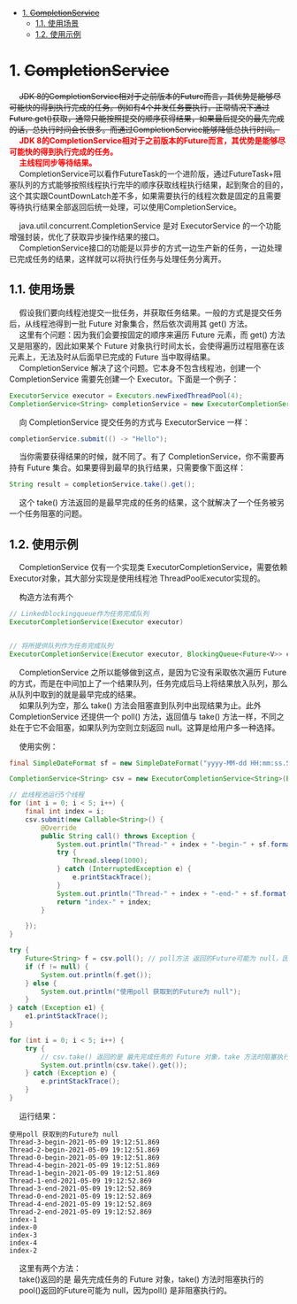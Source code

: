 
<!-- TOC -->

- [1. ~~CompletionService~~](#1-completionservice)
    - [1.1. 使用场景](#11-使用场景)
    - [1.2. 使用示例](#12-使用示例)

<!-- /TOC -->


# 1. ~~CompletionService~~  
<!-- 
https://blog.csdn.net/qq877728715/article/details/114446658
https://www.cnblogs.com/dennyzhangdd/p/7010972.html#_label2

https://blog.csdn.net/zangdaiyang1991/article/details/84333995
https://www.cnblogs.com/zhjh256/p/11829397.html


-->

<!-- 
~~
https://www.cnblogs.com/zhjh256/p/11829397.html
https://mp.weixin.qq.com/s/Eo-WR1agGETF0hE3Eaivrg

-->

&emsp; ~~JDK 8的CompletionService相对于之前版本的Future而言，其优势是能够尽可能快的得到执行完成的任务。例如有4个并发任务要执行，正常情况下通过Future.get()获取，通常只能按照提交的顺序获得结果，如果最后提交的最先完成的话，总执行时间会长很多。而通过CompletionService能够降低总执行时间。~~  
&emsp; **<font color = "red">JDK 8的CompletionService相对于之前版本的Future而言，其优势是能够尽可能快的得到执行完成的任务。</font>**  
&emsp; **<font color = "red">主线程同步等待结果。</font>**  
&emsp; CompletionService可以看作FutureTask的一个进阶版，通过FutureTask+阻塞队列的方式能够按照线程执行完毕的顺序获取线程执行结果，起到聚合的目的，这个其实跟CountDownLatch差不多，如果需要执行的线程次数是固定的且需要等待执行结果全部返回后统一处理，可以使用CompletionService。  

&emsp; java.util.concurrent.CompletionService 是对 ExecutorService 的一个功能增强封装，优化了获取异步操作结果的接口。  
&emsp; CompletionService接口的功能是以异步的方式一边生产新的任务，一边处理已完成任务的结果，这样就可以将执行任务与处理任务分离开。  

## 1.1. 使用场景
&emsp; 假设我们要向线程池提交一批任务，并获取任务结果。一般的方式是提交任务后，从线程池得到一批 Future 对象集合，然后依次调用其 get() 方法。  
&emsp; 这里有个问题：因为我们会要按固定的顺序来遍历 Future 元素，而 get() 方法又是阻塞的，因此如果某个 Future 对象执行时间太长，会使得遍历过程阻塞在该元素上，无法及时从后面早已完成的 Future 当中取得结果。  
&emsp; CompletionService 解决了这个问题。它本身不包含线程池，创建一个 CompletionService 需要先创建一个 Executor。下面是一个例子：  

```java
ExecutorService executor = Executors.newFixedThreadPool(4);
CompletionService<String> completionService = new ExecutorCompletionService<>(executor);
```

&emsp; 向 CompletionService 提交任务的方式与 ExecutorService 一样：  

```java
completionService.submit(() -> "Hello");
```

&emsp; 当你需要获得结果的时候，就不同了。有了 CompletionService，你不需要再持有 Future 集合。如果要得到最早的执行结果，只需要像下面这样：  

```java
String result = completionService.take().get();
```

&emsp; 这个 take() 方法返回的是最早完成的任务的结果，这个就解决了一个任务被另一个任务阻塞的问题。  


## 1.2. 使用示例  
&emsp; CompletionService 仅有一个实现类 ExecutorCompletionService，需要依赖Executor对象，其大部分实现是使用线程池 ThreadPoolExecutor实现的。  

&emsp; 构造方法有两个  

```java
// Linkedblockingqueue作为任务完成队列
ExecutorCompletionService(Executor executor)    


// 将所提供队列作为任务完成队列
ExecutorCompletionService(Executor executor, BlockingQueue<Future<V>> completionQueue)
```

&emsp; CompletionService 之所以能够做到这点，是因为它没有采取依次遍历 Future 的方式，而是在中间加上了一个结果队列，任务完成后马上将结果放入队列，那么从队列中取到的就是最早完成的结果。  
&emsp; 如果队列为空，那么 take() 方法会阻塞直到队列中出现结果为止。此外 CompletionService 还提供一个 poll() 方法，返回值与 take() 方法一样，不同之处在于它不会阻塞，如果队列为空则立刻返回 null。这算是给用户多一种选择。   

&emsp; 使用实例：  

```java
final SimpleDateFormat sf = new SimpleDateFormat("yyyy-MM-dd HH:mm:ss.SSS");

CompletionService<String> csv = new ExecutorCompletionService<String>(Executors.newFixedThreadPool(10));

// 此线程池运行5个线程
for (int i = 0; i < 5; i++) {
    final int index = i;
    csv.submit(new Callable<String>() {
        @Override
        public String call() throws Exception {
            System.out.println("Thread-" + index + "-begin-" + sf.format(new Date()));
            try {
                Thread.sleep(1000);
            } catch (InterruptedException e) {
                e.printStackTrace();
            }
            System.out.println("Thread-" + index + "-end-" + sf.format(new Date()));
            return "index-" + index;
        }

    });
}

try {
    Future<String> f = csv.poll(); // poll方法 返回的Future可能为 null，因为poll 是非阻塞执行的
    if (f != null) {
        System.out.println(f.get());
    } else {
        System.out.println("使用poll 获取到的Future为 null");
    }
} catch (Exception e1) {
    e1.printStackTrace();
}

for (int i = 0; i < 5; i++) {
    try {
        // csv.take() 返回的是 最先完成任务的 Future 对象，take 方法时阻塞执行的
        System.out.println(csv.take().get());
    } catch (Exception e) {
        e.printStackTrace();
    }
}
```

&emsp; 运行结果：  

```text
使用poll 获取到的Future为 null
Thread-3-begin-2021-05-09 19:12:51.869
Thread-2-begin-2021-05-09 19:12:51.869
Thread-0-begin-2021-05-09 19:12:51.869
Thread-4-begin-2021-05-09 19:12:51.869
Thread-1-begin-2021-05-09 19:12:51.869
Thread-1-end-2021-05-09 19:12:52.869
Thread-3-end-2021-05-09 19:12:52.869
Thread-0-end-2021-05-09 19:12:52.869
Thread-4-end-2021-05-09 19:12:52.869
Thread-2-end-2021-05-09 19:12:52.869
index-1
index-0
index-3
index-4
index-2
```

&emsp; 这里有两个方法：    
&emsp; take()返回的是 最先完成任务的 Future 对象，take() 方法时阻塞执行的  
&emsp; pool()返回的Future可能为 null，因为poll() 是非阻塞执行的。  